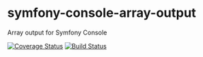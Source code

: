 # symfony-console-array-output
Array output for Symfony Console

[![Coverage Status](https://coveralls.io/repos/github/eiriksm/symfony-console-array-output/badge.svg?branch=master)](https://coveralls.io/github/eiriksm/symfony-console-array-output?branch=master)
[![Build Status](https://travis-ci.org/eiriksm/symfony-console-array-output.svg?branch=master)](https://travis-ci.org/eiriksm/symfony-console-array-output)
